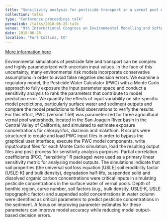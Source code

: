 ```yaml
---
title: "Sensitivity analysis for pesticide transport in a vernal pool watershed using the Pesticide Water Calculator"
collection: talks
type: "Conference proceedings talk"
permalink: /talks/2018-06-26-talk
venue: "9th International Congress on Environmental Modelling and Software"
date: 2018-06-26
location: "Fort Collins, CO"
---
```

[More information here](http://iemss2018.engr.colostate.edu/wp-content/uploads/2018/06/iEMSs-2018-FINAL-Schedule-6.5.2018.xlsx)

Environmental simulations of pesticide fate and transport can be complex and highly parameterized with uncertain input values. In the face of this uncertainty, many environmental risk models incorporate conservative assumptions in order to avoid false negative decision errors. We examine a regulatory model, the Pesticide Water Calculator (PWC) with a Monte Carlo approach to fully exposure the input parameter space and conduct a sensitivity analysis to rank the parameters that contribute to model prediction error. We quantify the effects of input variability on site-specific model predictions, particularly surface water and sediment outputs and compare the model predictions to field observations to verify the results. For this effort, PWC (version 1.59) was parameterized for three agricultural vernal pool watersheds, located in the San Joaquin River basin in the Central Valley of California, and simulated to estimate exposure concentrations for chlorpyrifos, diazinon and malathion. R scripts were structured to create and load PWC input files in order to bypass the graphical user interface, execute the PWC model components, write input/output files for each Monte Carlo simulation, load the resulting output files and post-process for sensitivity analysis purposes. Partial correlation coefficients (PCC; “sensitivity” R package) were used as a primary linear sensitivity metric for analysing model outputs.  The simulations indicate that soil properties (the universal soil loss equation [USLE] soil erodibility factor [USLE-K] and bulk density), degradation half-life, suspended solid and dissolved organic carbon concentrations were critical inputs in simulating pesticide concentrations in the surface water of vernal pools. Depth of benthic region, curve number, soil factors (e.g., bulk density, USLE-K, USLE topographic factor) and suspended solid concentrations in water column were identified as critical parameters to predict pesticide concentrations in the sediment. A focus on improving parameter estimates for these parameters can improve model accuracy while reducing model output-based decision errors.
